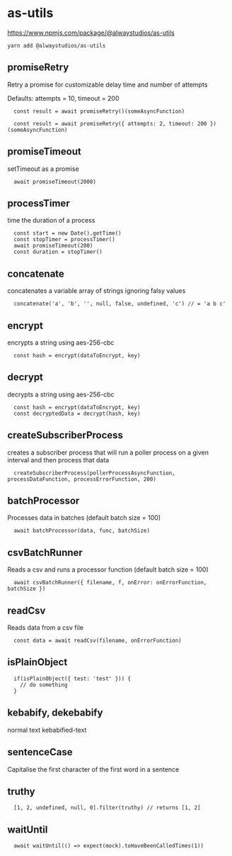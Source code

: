 # as-utils

https://www.npmjs.com/package/@alwaystudios/as-utils

```
yarn add @alwaystudios/as-utils
```

## promiseRetry

Retry a promise for customizable delay time and number of attempts

Defaults: attempts = 10, timeout = 200

```
  const result = await promiseRetry()(someAsyncFunction)

  const result = await promiseRetry({ attempts: 2, timeout: 200 })(someAsyncFunction)
```

## promiseTimeout

setTimeout as a promise

```
  await promiseTimeout(2000)
```

## processTimer

time the duration of a process

```
  const start = new Date().getTime()
  const stopTimer = processTimer()
  await promiseTimeout(200)
  const duration = stopTimer()
```

## concatenate

concatenates a variable array of strings ignoring falsy values

```
  concatenate('a', 'b', '', null, false, undefined, 'c') // = 'a b c'
```

## encrypt

encrypts a string using aes-256-cbc

```
  const hash = encrypt(dataToEncrypt, key)
```

## decrypt

decrypts a string using aes-256-cbc

```
  const hash = encrypt(dataToEncrypt, key)
  const decryptedData = decrypt(hash, key)
```

## createSubscriberProcess

creates a subscriber process that will run a poller process on a given interval and then process that data

```
  createSubscriberProcess(pollerProcessAsyncFunction, processDataFunction, processErrorFunction, 200)
```

## batchProcessor

Processes data in batches (default batch size = 100)

```
  await batchProcessor(data, func, batchSize)
```

## csvBatchRunner

Reads a csv and runs a processor function (default batch size = 100)

```
  await csvBatchRunner({ filename, f, onError: onErrorFunction, batchSize })
```

## readCsv

Reads data from a csv file

```
  const data = await readCsv(filename, onErrorFunction)
```

## isPlainObject

```
  if(isPlainObject({ test: 'test' })) {
    // do something
  }
```

## kebabify, dekebabify

normal text
kebabified-text

## sentenceCase

Capitalise the first character of the first word in a sentence

## truthy

```
  [1, 2, undefined, null, 0].filter(truthy) // returns [1, 2]
```

## waitUntil

```
  await waitUntil(() => expect(mock).toHaveBeenCalledTimes(1))
```
